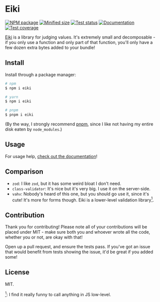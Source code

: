 # Eiki

[![NPM package][npm-badge]][npm]
[![Minified size][size-badge]][bundlephobia]
[![Test status][test-badge]][workflow]
[![Documentation][docs-badge]][docs]
[![Test coverage][codecov-badge]][codecov]

[Eiki][yamaxanadu] is a library for judging values. It's extremely small and
decomposable - if you only use a function and only part of that function, you'll
only have a few dozen extra bytes added to your bundle!

## Install

Install through a package manager:

```sh
# npm
$ npm i eiki

# yarn
$ npm i eiki

# pnpm
$ pnpm i eiki
```

(By the way, I strongly recommend [pnpm][pnpm], since I like not having my entire disk
eaten by `node_modules`.)

## Usage

For usage help, [check out the documentation][docs]!

## Comparison

- `zod`: I like `zod`, but it has some weird bloat I don't need.
- `class-validator`: It's nice but it's very big. I use it on the server-side.
- `vahv`: Nobody's heard of this one, but you should go use it, since it's cute!
  It's more for forms though. Eiki is a lower-level validation library<a href="#note1" id="note1ref"><sup>1</sup></a>.

## Contribution

Thank you for contributing! Please note all of your contributions will be placed
under MIT - make sure both you and whoever wrote all the code, whether you or not,
are okay with that!

Open up a pull request, and ensure the tests pass. If you've got an issue
that would benefit from tests showing the issue, it'd be great if you added some!

## License

MIT.

<a id="note1" href="#note1ref"><sup>1</sup></a>: I find it really funny to call anything in JS low-level.

[npm-badge]: https://img.shields.io/npm/v/eiki?style=flat-square
[npm]: https://www.npmjs.com/package/eiki
[size-badge]: https://img.shields.io/bundlephobia/min/eiki?style=flat-square
[bundlephobia]: https://bundlephobia.com/package/eiki
[test-badge]: https://img.shields.io/github/workflow/status/auctumnus/eiki/test?style=flat-square
[workflow]: https://github.com/auctumnus/eiki/actions/workflows/main.yml
[docs-badge]: https://img.shields.io/badge/docs-with%20typedoc-blue?style=flat-square
[codecov-badge]: https://img.shields.io/codecov/c/gh/auctumnus/eiki?style=flat-square
[codecov]: https://app.codecov.io/gh/auctumnus/eiki
[yamaxanadu]: https://www.youtube.com/watch?v=BsBgCYL9Dn8
[pnpm]: https://pnpm.io/
[docs]: https://auctumnus.github.io/eiki

